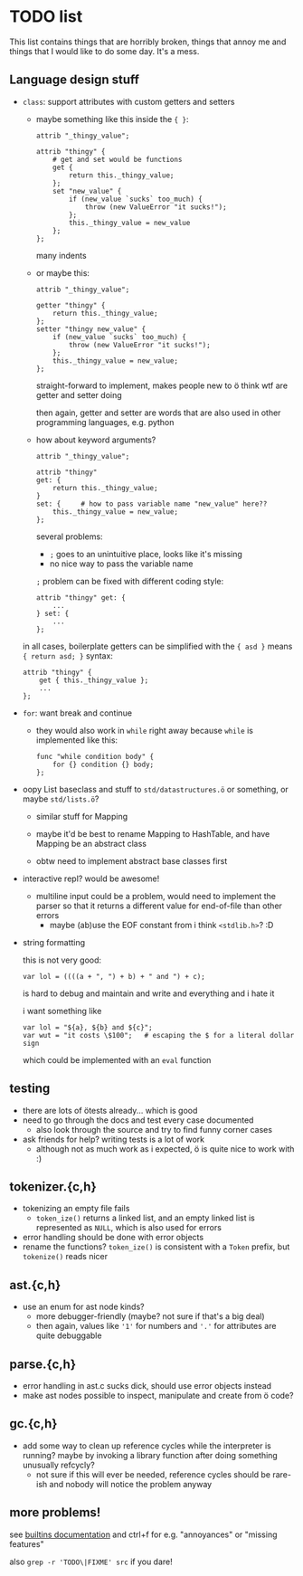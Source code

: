 # TODO list

This list contains things that are horribly broken, things that annoy me and
things that I would like to do some day. It's a mess.

## Language design stuff

- `class`: support attributes with custom getters and setters
    - maybe something like this inside the `{ }`:

        ```
        attrib "_thingy_value";

        attrib "thingy" {
            # get and set would be functions
            get {
                return this._thingy_value;
            };
            set "new_value" {
                if (new_value `sucks` too_much) {
                    throw (new ValueError "it sucks!");
                };
                this._thingy_value = new_value
            };
        };
        ```

        many indents

    - or maybe this:

        ```
        attrib "_thingy_value";

        getter "thingy" {
            return this._thingy_value;
        };
        setter "thingy new_value" {
            if (new_value `sucks` too_much) {
                throw (new ValueError "it sucks!");
            };
            this._thingy_value = new_value;
        };
        ```

        straight-forward to implement, makes people new to ö think wtf are
        getter and setter doing

        then again, getter and setter are words that are also used in other
        programming languages, e.g. python

    - how about keyword arguments?

        ```
        attrib "_thingy_value";

        attrib "thingy"
        get: {
            return this._thingy_value;
        }
        set: {     # how to pass variable name "new_value" here??
            this._thingy_value = new_value;
        };
        ```

        several problems:
        - `;` goes to an unintuitive place, looks like it's missing
        - no nice way to pass the variable name

        `;` problem can be fixed with different coding style:

        ```
        attrib "thingy" get: {
            ...
        } set: {
            ...
        };
        ```

    in all cases, boilerplate getters can be simplified with the `{ asd }`
    means `{ return asd; }` syntax:

    ```
    attrib "thingy" {
        get { this._thingy_value };
        ...
    };
    ```

- `for`: want break and continue
    - they would also work in `while` right away because `while` is implemented
      like this:

        ```
        func "while condition body" {
            for {} condition {} body;
        };
        ```

- oopy List baseclass and stuff to `std/datastructures.ö` or something,
  or maybe `std/lists.ö`?
    - similar stuff for Mapping

    - maybe it'd be best to rename Mapping to HashTable, and have
      Mapping be an abstract class
    - obtw need to implement abstract base classes first

- interactive repl? would be awesome!
    - multiline input could be a problem, would need to implement the parser so
      that it returns a different value for end-of-file than other errors
        - maybe (ab)use the EOF constant from i think `<stdlib.h>`? :D

- string formatting

    this is not very good:

    ```
    var lol = ((((a + ", ") + b) + " and ") + c);
    ```

    is hard to debug and maintain and write and everything and i hate it

    i want something like

    ```
    var lol = "${a}, ${b} and ${c}";
    var wut = "it costs \$100";   # escaping the $ for a literal dollar sign
    ```

    which could be implemented with an `eval` function


## testing
- there are lots of ötests already... which is good
- need to go through the docs and test every case documented
    - also look through the source and try to find funny corner cases
- ask friends for help? writing tests is a lot of work
    - although not as much work as i expected, ö is quite nice to work with :)

## tokenizer.{c,h}
- tokenizing an empty file fails
    - `token_ize()` returns a linked list, and an empty linked list is
      represented as `NULL`, which is also used for errors
- error handling should be done with error objects
- rename the functions? `token_ize()` is consistent with a `Token` prefix, but
  `tokenize()` reads nicer

## ast.{c,h}
- use an enum for ast node kinds?
    - more debugger-friendly (maybe? not sure if that's a big deal)
    - then again, values like `'1'` for numbers and `'.'` for attributes are
      quite debuggable

## parse.{c,h}
- error handling in ast.c sucks dick, should use error objects instead
- make ast nodes possible to inspect, manipulate and create from ö code?

## gc.{c,h}
- add some way to clean up reference cycles while the interpreter is running?
  maybe by invoking a library function after doing something unusually refcycly?
    - not sure if this will ever be needed, reference cycles should be rare-ish
      and nobody will notice the problem anyway

## more problems!

see [builtins documentation](docs/builtins.md) and ctrl+f for e.g. "annoyances"
or "missing features"

also `grep -r 'TODO\|FIXME' src` if you dare!
